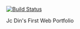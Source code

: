 [![Build Status](https://travis-ci.org/ozknightwalker/JcDinPortfolio.svg?branch=master)](https://travis-ci.org/ozknightwalker/JcDinPortfolio)

Jc Din's First Web Portfolio
